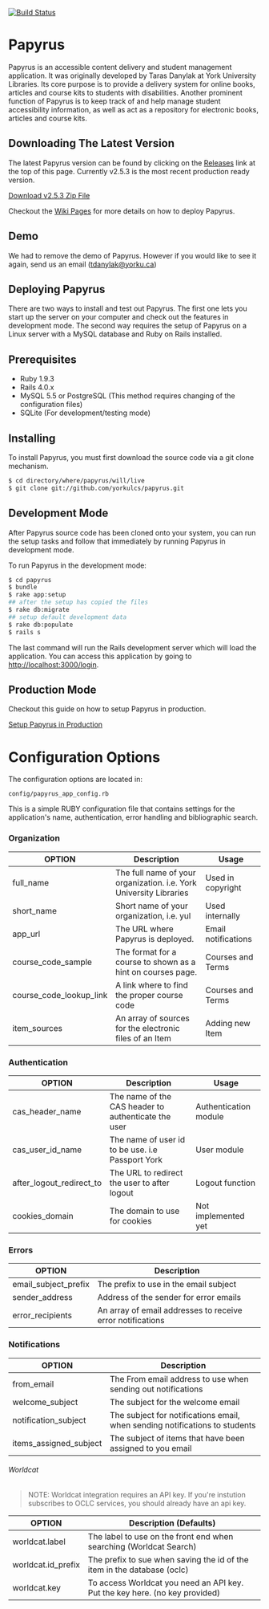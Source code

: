 [![Build Status](https://travis-ci.org/yorkulcs/papyrus.svg?branch=master)](https://travis-ci.org/yorkulcs/papyrus)

Papyrus
========================================================================

Papyrus is an accessible content delivery and student management application. It was originally developed by Taras Danylak at York University Libraries. Its core purpose is to provide a delivery system for online books, articles and course kits to students with disabilities. Another prominent function of Papyrus is to keep track of and help manage student accessibility information, as well as act as a repository for electronic books, articles and course kits.

Downloading The Latest Version
------------------------------

The latest Papyrus version can be found by clicking on the [Releases](https://github.com/yorkulcs/papyrus/releases) link at the top of this page. Currently v2.5.3 is the most recent production ready version.

[Download v2.5.3 Zip File](https://github.com/yorkulcs/papyrus/archive/v2.5.3.tar.gz)

Checkout the [Wiki Pages](https://github.com/yorkulcs/papyrus/wiki) for more details on how to deploy Papyrus.

Demo
----

We had to remove the demo of Papyrus. However if you would like to see it again, send us an email (tdanylak@yorku.ca)


Deploying Papyrus
------------------

There are two ways to install and test out Papyrus. The first one lets you start up the server on your computer and check out the features in development mode. The second way requires the setup of Papyrus on a Linux server with a MySQL database and Ruby on Rails installed.

Prerequisites
-------------

- Ruby 1.9.3
- Rails 4.0.x
- MySQL 5.5 or PostgreSQL (This method requires changing of the configuration files)
- SQLite (For development/testing mode)

Installing
----------

To install Papyrus, you must first download the source code via a git clone mechanism.

```sh
$ cd directory/where/papyrus/will/live
$ git clone git://github.com/yorkulcs/papyrus.git
```

Development Mode
----------------

After Papyrus source code has been cloned onto your system, you can run the setup tasks and follow that immediately by running Papyrus in development mode.

To run Papyrus in the development mode:

```sh
$ cd papyrus
$ bundle
$ rake app:setup
## after the setup has copied the files
$ rake db:migrate
## setup default development data
$ rake db:populate
$ rails s
```

The last command will run the Rails development server which will load the application.
You can access this application by going to [http://localhost:3000/login](http://localhost:3000/login).


Production Mode
---------------

Checkout this guide on how to setup Papyrus in production.

[Setup Papyrus in Production](https://github.com/yorkulcs/papyrus/wiki/Setup-Papyrus-in-Production)

Configuration Options
=====================


The configuration options are located in:

```
config/papyrus_app_config.rb
```
This is a simple RUBY configuration file that contains settings for the application's name, authentication, error handling and bibliographic search.

### Organization

| OPTION                    | Description                                                        | Usage               |
|---------------------------|--------------------------------------------------------------------|---------------------|
| full_name                 | The full name of your organization. i.e. York University Libraries | Used in copyright   |
| short_name                | Short name of your organization, i.e. yul                          | Used internally     |
| app_url                   | The URL where Papyrus is deployed.                                 | Email notifications |
| course\_code\_sample      | The format for a course to shown as a hint on courses page.        | Courses and Terms   |
| course\_code\_lookup_link | A link where to find the proper course code												 | Courses and Terms   |
| item_sources              | An array of sources for the electronic files of an Item            | Adding new Item     |

### Authentication

| OPTION                      | Description                                         | Usage                 |
|-----------------------------|-----------------------------------------------------|-----------------------|
| cas\_header\_name           | The name of the CAS header to authenticate the user | Authentication module |
| cas\_user\_id\_name       | The name of user id to be use. i.e Passport York    | User module           |
| after\_logout\_redirect\_to | The URL to redirect the user to after logout        | Logout function       |
| cookies_domain              | The domain to use for cookies                       | Not implemented yet   |


### Errors

| OPTION                 | Description                                                |
|------------------------|------------------------------------------------------------|
| email\_subject\_prefix | The prefix to use in the email subject                     |
| sender_address         | Address of the sender for error emails                     |
| error_recipients       | An array of email addresses to receive error notifications |

### Notifications

| OPTION                   | Description                                                                 |
|--------------------------|-----------------------------------------------------------------------------|
| from_email               | The From email address to use when sending out notifications                |
| welcome_subject          | The subject for the welcome email                                           |
| notification_subject     | The subject for notifications email, when sending notifications to students |
| items\_assigned\_subject | The subject of items that have been assigned to you email                   |


###### Worldcat
> NOTE: Worldcat integration requires an API key. If you're instution subscribes to OCLC services, you should already have an api key.

| OPTION             | Description (Defaults)                                                       |
|--------------------|------------------------------------------------------------------------------|
| worldcat.label     | The label to use on the front end when searching (Worldcat Search)           |
| worldcat.id_prefix | The prefix to sue when saving the id of the item in the database  (oclc)     |
| worldcat.key       | To access Worldcat you need an API key. Put the key here. (no key provided)  |
